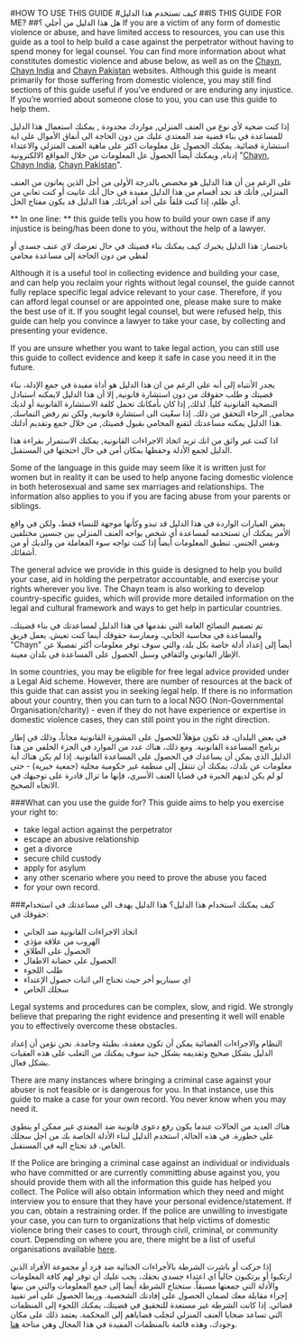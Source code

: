 #HOW TO USE THIS GUIDE
#كيف تستخدم هذا الدليل
##IS THIS GUIDE FOR ME?
##هل هذا الدليل من أجلي ؟ 
If you are a victim of any form of domestic violence or abuse, and have limited access to resources, you can use this guide as a tool to help build a case against the perpetrator without having to spend money for legal counsel.  You can find more information about what constitutes domestic violence and abuse below, as well as on the [Chayn](http://chayn.co/), [Chayn India](http://chaynindia.com/) and [Chayn Pakistan](http://chaynpakistan.org/) websites. Although this guide is meant primarily for those suffering from domestic violence, you may still find sections of this guide useful if you’ve endured or are enduring any injustice. If you’re worried about someone close to you, you can use this guide to help them.

إذا كنت ضحية لأي نوع من العنف المنزلي, مواردك محدودة , يمكنك استعمال هذا الدليل للمساعدة في بناء قضية ضد المعتدي عليك من دون الحاجة الى أنفاق الأموال على اية استشارة قضائية. يمكنك الحصول عل معلومات اكثر على ماهية  العنف المنزلي والاعتداء إدناه, ويمكنك أيضاً الحصول عل المعلومات من خلال المواقع الالكترونية "[Chayn](http://chayn.co/), [Chayn India](http://chaynindia.com/), [Chayn Pakistan](http://chaynpakistan.org/)".

 على الرغم من أن هذا الدليل هو مخصص بالدرجة الأولى من أجل الذين يعانون من العنف المنزلي, فأنك قد تجد أقسام من هذا الدليل مفيدة في حال أنك عانيت أو كنت تعاني من أي ظلم، إذا كنت قلقاً على أحد أقربائك, هذا الدليل قد يكون مفتاح الحل.
 
** In one line: ** this guide tells you how to build your own case if any injustice is being/has been done to you, without the help of a lawyer.

باختصار: هذا الدليل يخبرك كيف يمكنك بناء قضيتك في حال تعرضك لاي عنف جسدي أو لفظي  من دون الحاجة إلى  مساعدة محامي

Although it is a useful tool in collecting evidence and building your case, and can help you reclaim your rights without legal counsel, the guide cannot fully replace specific legal advice relevant to your case. Therefore, if you can afford legal counsel or are appointed one, please make sure to make the best use of it. If you sought legal counsel, but were refused help, this guide can help you convince a lawyer to take your case, by collecting and presenting your evidence.

If you are unsure whether you want to take legal action, you can still use this guide to collect evidence and keep it safe in case you need it in the future.

يجدر الأنتباه إلى أنه على الرغم من ان هذا الدليل هو أداة مفيدة في جمع الإدلة، بناء قضيتك و طلب حقوقك من دون استشارة قانونية, إلا أن هذا الدليل لايمكنه استبادل النصحية القانونية كلياً. لذلك, إذا كان بأمكانك تحمل كلفة الاستشارة القانونية أو لديك محامي, الرجاء التحقق من ذلك. إذا سعّيت الى استشارة قانونية, ولكن تم رفض التماسك, هذا الدليل يمكنه مساعدتك لتقنع المحامي بقبول قضيتك, من خلال جمع وتقديم أدلتك.

اذا كنت غير واثق من انك تريد اتخاذ الاجراءات القانونية, يمكنك الاستمرار بقراءة هذا الدليل لجمع الأدلة وحفظها بمكان أمن في حال احتجتها في المستقبل.

Some of the language in this guide may seem like it is written just for women but in reality it can be used to help anyone facing domestic violence in both heterosexual and same sex marriages and relationships. The information also applies to you if you are facing abuse from your parents or siblings.

بعض العبارات الواردة في هذا الدليل قد تبدو وكأنها موجهة للنساء فقط، ولكن في واقع الأمر يمكنك أن تستخدمه لمساعدة أي شخص يواجه العنف المنزلي بين جنسين مختلفين ونفس الجنس. تنطبق المعلومات أيضاً إذا كنت تواجه سوء المعاملة من والديك أو من أشقائك.

The general advice we provide in this guide is designed to help you build your case, aid in holding the perpetrator accountable, and exercise your rights wherever you live. The Chayn team is also working to develop country-specific guides, which will provide more detailed information on the legal and cultural framework and ways to get help in particular countries.

تم تصميم النصائح العامة التي نقدمها في هذا الدليل لمساعدتك في بناء قضيتك، والمساعدة في محاسبة الجاني، وممارسة حقوقك أينما كنت تعيش. يعمل فريق "Chayn" أيضاً إلى إعداد أدلة خاصة بكل بلد، والتي سوف توفر معلومات أكثر تفصيلا عن الإطار القانوني والثقافي وسبل الحصول على المساعدة في بلدان معينة.

In some countries, you may be eligible for free legal advice provided under a Legal Aid scheme. However, there are number of resources at the back of this guide that can assist you in seeking legal help. If there is no information about your country, then you can turn to a local NGO (Non-Governmental Organisation/charity) - even if they do not have experience or expertise in domestic violence cases, they can still point you in the right direction.

في بعض البلدان، قد تكون مؤهلاً للحصول على المشورة القانونية مجاناً، وذلك في إطار برنامج المساعدة القانونية. ومع ذلك، هناك عدد من الموارد في الجزء الخلفي من هذا الدليل الذي يمكن أن يساعدك في الحصول على المساعدة القانونية. إذا لم يكن هناك أية معلومات عن بلدك، يمكنك أن تنتقل إلى منظمة غير حكومية محلية (جمعية خيرية) - حتى لو لم يكن لديهم الخبرة في قضايا العنف الأسري، فإنها ما تزال قادرة على توجيهك في الاتجاه الصحيح.

###What can you use the guide for?
This guide aims to help you exercise your right to:
* take legal action against the perpetrator
* escape an abusive relationship
* get a divorce
* secure child custody
* apply for asylum
* any other scenario where you need to prove the abuse you faced
* for your own record.

###كيف يمكنك استخدام هذا الدليل؟
هذا الدليل يهدف الى مساعدتك في استخدام حقوقك في:
* اتخاذ الاجراءات القانونية ضد الجاني
* الهروب من علاقة مؤذي
* الحصول على الطلاق
* الحصول على حضانة الاطفال
* طلب اللجوء
* اي سيناريو أخر حيث تحتاج الى اثبات حصول الإعتداء
* سجلك الخاص

Legal systems and procedures can be complex, slow, and rigid. We strongly believe that preparing the right evidence and presenting it well will enable you to effectively overcome these obstacles. 

النظام والاجراءات القضائية يمكن أن تكون معقدة، بطيئة وجامدة. نحن نؤمن أن إعداد الدليل بشكل صحيح وتقديمه بشكل جيد سوف يمكنك من التغلب على هذه العقبات بشكل فعال.

There are many instances where bringing a criminal case against your abuser is not feasible or is dangerous for you. In that instance, use this guide to make a case for your own record. You never know when you may need it. 

هناك العديد من الحالات عندما يكون رفع دعوى قانونية ضد المعتدي غير ممكن او ينطوي على خطورة. في هذه الحالة, استخدم الدليل لبناء الأدلة الخاصة بك من اجل سجلك الخاص. قد تحتاج اليه في المستقبل.

If the Police are bringing a criminal case against an individual or individuals who have committed or are currently committing abuse against you, you should provide them with all the information this guide has helped you collect. The Police will also obtain information which they need and might interview you to ensure that they have your personal evidence/statement.  If you can, obtain a restraining order. If the police are unwilling to investigate your case, you can turn to organizations that help victims of domestic violence bring their cases to court, through civil, criminal, or community court. Depending on where you are, there might be a list of useful organisations available [here](http://chayn.co/).

إذا حركت أو باشرت الشرطة بالأجراءات الجنائية ضد فرد أو مجموعة  الأفراد الذين ارتكبوا أو يرتكبون حالياً اي اعتداء جسدي بحقك، يجب عليك أن توفر لهم كافة المعلومات والأدلة التي جمعتها مسبقاً. ستحتاج الشرطة أيضا إلى جمع المعلومات والتي من بينها إجراء مقابلة معك لضمان الحصول على إفادتك الشخصية. وربما الحصول على أمر تقييد قضائي.
إذا كانت الشرطة غير مستعدة للتحقيق في قضيتك، يمكنك اللجوء إلى المنظمات التي تساعد ضحايا العنف المنزلي لتجلب قضاياهم إلى المحكمة. يعتمد ذلك على مكان وجودك، وهذه قائمة بالمنظمات المفيدة في هذا المجال وهي متاحة [هنا](http://chayn.co/).